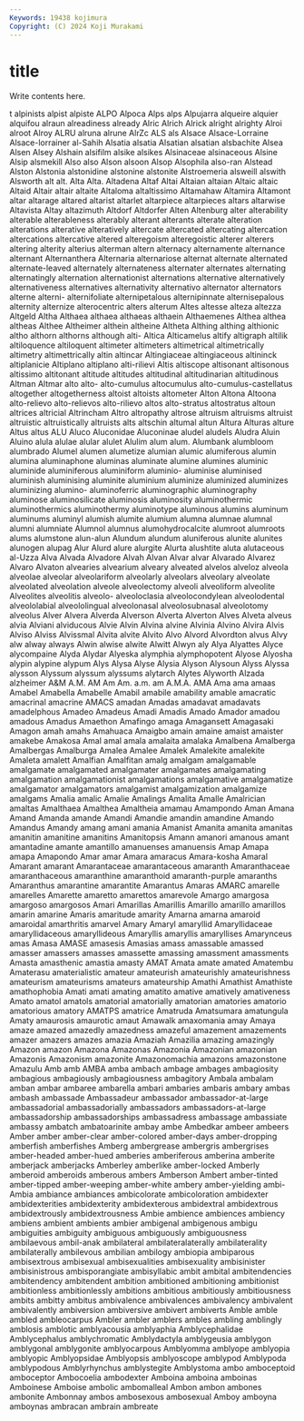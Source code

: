 ```yaml
---
Keywords: 19438 kojimura
Copyright: (C) 2024 Koji Murakami
---
```


# title

Write contents here.



t alpinists alpist alpiste ALPO Alpoca Alps alps Alpujarra
alqueire alquier alquifou alraun alreadiness already Alric Alrich Alrick alright
alrighty Alroi alroot Alroy ALRU alruna alrune AlrZc ALS als
Alsace Alsace-Lorraine Alsace-lorrainer al-Sahih Alsatia alsatia Alsatian alsatian alsbachite Alsea
Alsen Alsey Alshain alsifilm alsike alsikes Alsinaceae alsinaceous Alsine Alsip
alsmekill Also also Alson alsoon Alsop Alsophila also-ran Alstead Alston
Alstonia alstonidine alstonine alstonite Alstroemeria alsweill alswith Alsworth alt alt.
Alta Alta. Altadena Altaf Altai Altaian altaian Altaic altaic Altaid
Altair altair altaite Altaloma altaltissimo Altamahaw Altamira Altamont altar altarage
altared altarist altarlet altarpiece altarpieces altars altarwise Altavista Altay altazimuth
Altdorf Altdorfer Alten Altenburg alter alterability alterable alterableness alterably alterant
alterants alterate alteration alterations alterative alteratively altercate altercated altercating altercation
altercations altercative altered alteregoism alteregoistic alterer alterers altering alterity alterius
alterman altern alternacy alternamente alternance alternant Alternanthera Alternaria alternariose alternat
alternate alternated alternate-leaved alternately alternateness alternater alternates alternating alternatingly alternation
alternationist alternations alternative alternatively alternativeness alternatives alternativity alternativo alternator alternators
alterne alterni- alternifoliate alternipetalous alternipinnate alternisepalous alternity alternize alterocentric alters
alterum Altes altesse alteza altezza Altgeld Altha Althaea althaea althaeas
althaein Althaemenes Althea althea altheas Althee Altheimer althein altheine Altheta
Althing althing althionic altho althorn althorns although alti- Altica Alticamelus
altify altigraph altilik altiloquence altiloquent altimeter altimeters altimetrical altimetrically altimetry
altimettrically altin altincar Altingiaceae altingiaceous altininck altiplanicie Altiplano altiplano alti-rilievi
Altis altiscope altisonant altisonous altissimo altitonant altitude altitudes altitudinal altitudinarian
altitudinous Altman Altmar alto alto- alto-cumulus altocumulus alto-cumulus-castellatus altogether altogetherness
altoist altoists altometer Alton Altona Altoona alto-relievo alto-relievos alto-rilievo altos
alto-stratus altostratus altoun altrices altricial Altrincham Altro altropathy altrose altruism
altruisms altruist altruistic altruistically altruists alts altschin altumal altun Altura
Alturas alture Altus altus ALU Aluco Aluconidae Aluconinae aludel aludels
Aludra Aluin Aluino alula alulae alular alulet Alulim alum alum.
Alumbank alumbloom alumbrado Alumel alumen alumetize alumian alumic alumiferous alumin
alumina aluminaphone aluminas aluminate alumine alumines aluminic aluminide aluminiferous aluminiform
aluminio- aluminise aluminised aluminish aluminising aluminite aluminium aluminize aluminized aluminizes
aluminizing alumino- aluminoferric aluminographic aluminography aluminose aluminosilicate aluminosis aluminosity aluminothermic
aluminothermics aluminothermy aluminotype aluminous alumins aluminum aluminums aluminyl alumish alumite
alumium alumna alumnae alumnal alumni alumniate Alumnol alumnus alumohydrocalcite alumroot
alumroots alums alumstone alun-alun Alundum alundum aluniferous alunite alunites alunogen
alupag Alur Alurd alure alurgite Alurta alushtite aluta alutaceous al-Uzza
Alva Alvada Alvadore Alvah Alvan Alvar alvar Alvarado Alvarez Alvaro
Alvaton alvearies alvearium alveary alveated alvelos alveloz alveola alveolae alveolar
alveolariform alveolarly alveolars alveolary alveolate alveolated alveolation alveole alveolectomy alveoli
alveoliform alveolite Alveolites alveolitis alveolo- alveoloclasia alveolocondylean alveolodental alveololabial alveololingual
alveolonasal alveolosubnasal alveolotomy alveolus Alver Alvera Alverda Alverson Alverta Alverton
Alves Alveta alveus alvia Alviani alviducous Alvie Alvin Alvina alvine
Alvinia Alvino Alvira Alvis Alviso Alviss Alvissmal Alvita alvite Alvito
Alvo Alvord Alvordton alvus Alvy alw alway always Alwin alwise
alwite Alwitt Alwyn aly Alya Alyattes Alyce alycompaine Alyda Alydar
Alyeska alymphia alymphopotent Alyose Alyosha alypin alypine alypum Alys Alysa
Alyse Alysia Alyson Alysoun Alyss Alyssa alysson Alyssum alyssum alyssums
alytarch Alytes Alyworth Alzada alzheimer A&M A.M. AM Am Am.
a.m. am A.M.A. AMA Ama ama amaas Amabel Amabella Amabelle
Amabil amabile amability amable amacratic amacrinal amacrine AMACS amadan Amadas
amadavat amadavats amadelphous Amadeo Amadeus Amadi Amadis Amado Amador amadou
amadous Amadus Amaethon Amafingo amaga Amagansett Amagasaki Amagon amah amahs
Amahuaca Amaigbo amain amaine amaist amaister amakebe Amakosa Amal amal
amala amalaita amalaka Amalbena Amalberga Amalbergas Amalburga Amalea Amalee Amalek
Amalekite amalekite Amaleta amalett Amalfian Amalfitan amalg amalgam amalgamable amalgamate
amalgamated amalgamater amalgamates amalgamating amalgamation amalgamationist amalgamations amalgamative amalgamatize amalgamator
amalgamators amalgamist amalgamization amalgamize amalgams Amalia amalic Amalie Amalings Amalita
Amalle Amalrician amaltas Amalthaea Amalthea Amaltheia amamau Amampondo Aman Amana
Amand Amanda amande Amandi Amandie amandin amandine Amando Amandus Amandy
amang amani amania Amanist Amanita amanita amanitas amanitin amanitine amanitins
Amanitopsis Amann amanori amanous amant amantadine amante amantillo amanuenses amanuensis
Amap Amapa amapa Amapondo Amar amar Amara amaracus Amara-kosha Amaral
Amarant amarant Amarantaceae amarantaceous amaranth Amaranthaceae amaranthaceous amaranthine amaranthoid amaranth-purple
amaranths Amaranthus amarantine amarantite Amarantus Amaras AMARC amarelle amarelles Amarette
amaretto amarettos amarevole Amargo amargosa amargoso amargosos Amari Amarillas Amarillis
Amarillo amarillo amarillos amarin amarine Amaris amaritude amarity Amarna amarna
amaroid amaroidal amarthritis amarvel Amary Amaryl amaryllid Amaryllidaceae amaryllidaceous amaryllideous
Amaryllis amaryllis amaryllises Amarynceus amas Amasa AMASE amasesis Amasias amass
amassable amassed amasser amassers amasses amassette amassing amassment amassments Amasta
amasthenic amastia amasty AMAT Amata amate amated Amatembu Amaterasu amaterialistic
amateur amateurish amateurishly amateurishness amateurism amateurisms amateurs amateurship Amathi Amathist
Amathiste amathophobia Amati amati amating amatito amative amatively amativeness Amato
amatol amatols amatorial amatorially amatorian amatories amatorio amatorious amatory AMATPS
amatrice Amatruda Amatsumara amatungula Amaty amaurosis amaurotic amaut Amawalk amaxomania
amay Amaya amaze amazed amazedly amazedness amazeful amazement amazements amazer
amazers amazes amazia Amaziah Amazilia amazing amazingly Amazon amazon Amazona
Amazonas Amazonia Amazonian amazonian Amazonis Amazonism amazonite Amazonomachia amazons amazonstone
Amazulu Amb amb AMBA amba ambach ambage ambages ambagiosity ambagious
ambagiously ambagiousness ambagitory Ambala ambalam amban ambar ambaree ambarella ambari
ambaries ambaris ambary ambas ambash ambassade Ambassadeur ambassador ambassador-at-large ambassadorial
ambassadorially ambassadors ambassadors-at-large ambassadorship ambassadorships ambassadress ambassage ambassiate ambassy ambatch
ambatoarinite ambay ambe Ambedkar ambeer ambeers Amber amber amber-clear amber-colored
amber-days amber-dropping amberfish amberfishes Amberg ambergrease ambergris ambergrises amber-headed amber-hued
amberies amberiferous amberina amberite amberjack amberjacks Amberley amberlike amber-locked Amberly
amberoid amberoids amberous ambers Amberson Ambert amber-tinted amber-tipped amber-weeping amber-white
ambery amber-yielding ambi- Ambia ambiance ambiances ambicolorate ambicoloration ambidexter ambidexterities
ambidexterity ambidexterous ambidextral ambidextrous ambidextrously ambidextrousness Ambie ambience ambiences ambiency
ambiens ambient ambients ambier ambigenal ambigenous ambigu ambiguities ambiguity ambiguous
ambiguously ambiguousness ambilaevous ambil-anak ambilateral ambilateralaterally ambilaterality ambilaterally ambilevous ambilian
ambilogy ambiopia ambiparous ambisextrous ambisexual ambisexualities ambisexuality ambisinister ambisinistrous ambisporangiate
ambisyllabic ambit ambital ambitendencies ambitendency ambitendent ambition ambitioned ambitioning ambitionist
ambitionless ambitionlessly ambitions ambitious ambitiously ambitiousness ambits ambitty ambitus ambivalence
ambivalences ambivalency ambivalent ambivalently ambiversion ambiversive ambivert ambiverts Amble amble
ambled ambleocarpus Ambler ambler amblers ambles ambling amblingly amblosis amblotic
amblyacousia amblyaphia Amblycephalidae Amblycephalus amblychromatic Amblydactyla amblygeusia amblygon amblygonal amblygonite
amblyocarpous Amblyomma amblyope amblyopia amblyopic Amblyopsidae Amblyopsis amblyoscope amblypod Amblypoda
amblypodous Amblyrhynchus amblystegite Amblystoma ambo amboceptoid amboceptor Ambocoelia ambodexter Amboina
amboina amboinas Amboinese Amboise ambolic ambomalleal Ambon ambon ambones ambonite
Ambonnay ambos ambosexous ambosexual Amboy amboyna amboynas ambracan ambrain ambreate
